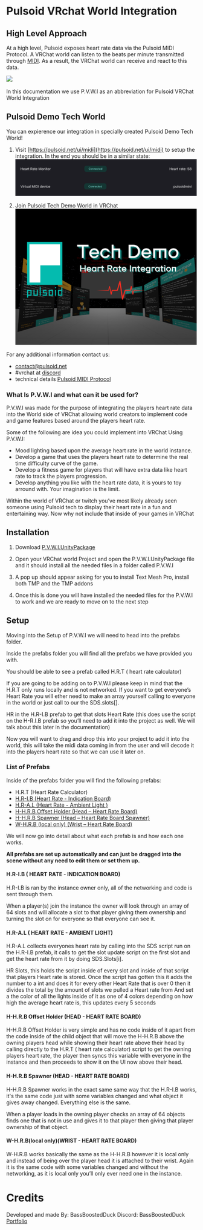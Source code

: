 # Pulsoid VRchat World Integration
## High Level Approach

At a high level, Pulsoid exposes heart rate data via the Pulsoid MIDI Protocol. A VRChat world can listen to the beats per minute transmitted through [MIDI](https://creators.vrchat.com/worlds/udon/midi/). As a result, the VRChat world can receive and react to this data.

[![](https://markdown-videos-api.jorgenkh.no/youtube/LH_wfSFVFyo)](https://youtu.be/LH_wfSFVFyo)

In this documentation we use P.V.W.I as an abbreviation for Pulsoid VRChat World Integration

## Pulsoid Demo Tech World

You can expierence our integration in specially created Pulsoid Demo Tech World!

1. Visit [https://pulsoid.net/ui/midi](https://pulsoid.net/ui/midi) to setup the integration.
In the end you should be in a similar state:
![setup](./images/setup.png)

2. Join Pulsoid Tech Demo World in VRChat
![world](./images/world.png)

For any additional information contact us:
- contact@pulsoid.net
- #vrchat at [discord](https://pulsoid.net/s/discord)
- technical details [Pulsoid MIDI Protocol](https://docs.pulsoid.net/vr-chat/pulsoid-midi-protocol)

### What Is P.V.W.I and what can it be used for? 
P.V.W.I was made for the purpose of integrating the players heart rate data into the World side of VRChat allowing world creators to implement code and game features based around the players heart rate.

Some of the following are idea you could implement into VRChat Using P.V.W.I:

- Mood lighting based upon the average heart rate in the world instance.
- Develop a game that uses the players heart rate to determine the real time difficulty curve of the game.
- Develop a fitness game for players that will have extra data like heart rate to track the players progression.
- Develop anything you like with the heart rate data, it is yours to toy arround with. Your imagination is the limit.  

Within the world of VRChat or twitch you’ve most likely already seen someone using Pulsoid tech to display their heart rate in a fun and entertaining way. Now why not include that inside of your games in VRChat

## Installation

1. Download [P.V.W.I.UnityPackage](https://github.com/pulsoid-oss/pulsoid-vrchat-integration/blob/main/P.V.W.I.unitypackage) 

2. Open your VRChat world Project and open the P.V.W.I.UnityPackage file and it should install all the needed files in a folder called P.V.W.I

3. A pop up should appear asking for you to install Text Mesh Pro, install both TMP and the TMP addons

4. Once this is done you will have installed the needed files for the P.V.W.I to work and we are ready to move on to the next step

## Setup
Moving into the Setup of P.V.W.I we will need to head into the prefabs folder. 

Inside the prefabs folder you will find all the prefabs we have provided you with. 

You should be able to see a prefab called H.R.T ( heart rate calculator)

If you are going to be adding on to P.V.W.I please keep in mind that the H.R.T only runs locally and is not networked. If you want to get everyone’s Heart Rate you will ether need to make an array yourself calling to everyone in the world or just call to our the SDS.slots[].

HR in the H.R-I.B prefab to get that slots Heart Rate (this does use the script on the H-R.I.B prefab so you’ll need to add it into the project as well. We will talk about this later in the documentation)

Now you will want to drag and drop this into your project to add it into the world, this will take the midi data coming in from the user and will decode it into the players heart rate so that we can use it later on.

### List of Prefabs

Inside of the prefabs folder you will find the following prefabs:

- H.R.T (Heart Rate Calculator)
- [H.R-I.B (Heart Rate - Indication Board)](#hrib)
- [H.R-A.L (Heart Rate - Ambient Light )](#hral)
- [H-H.R.B Offset Holder (Head – Heart Rate Board)](#hhrb-offset)
- [H-H.R.B Spawner (Head – Heart Rate Board Spawner)](#hhrb-spawner)
- [W-H.R.B (local only) (Wrist – Heart Rate Board)](#whrb)

We will now go into detail about what each prefab is and how each one works.

**All prefabs are set up automatically and can just be dragged into the scene without any need to edit them or set them up.**

#### <a id="hrib"></a> H.R-I.B ( HEART RATE -  INDICATION BOARD) 
H.R-I.B is ran by the instance owner only, all of the networking and code is sent through them.

When a player(s) join the instance the owner will look through an array of 64 slots and will allocate a slot to that player giving them ownership and turning the slot on for everyone so that everyone can see it.

#### <a id="hral"></a>H.R-A.L ( HEART RATE -  AMBIENT LIGHT) 
H.R-A.L collects everyones heart rate by calling into the SDS script run on the H.R-I.B prefab, it calls to get the slot update script on the first slot and get the heart rate from it by doing SDS.Slots[i].

HR Slots, this holds the script inside of every slot and inside of that script that players Heart rate is stored. Once the script has gotten this it adds the number to a int and does it for every other Heart Rate that is over 0 then it divides the total by the amount of slots we pulled a Heart rate from And set a the color of all the lights inside of it as one of 4 colors depending on how high the average heart rate is, this updates every 5 seconds

#### <a id="hhrb-offset"></a> H-H.R.B Offset Holder (HEAD - HEART RATE BOARD) 
H-H.R.B Offset Holder is very simple and has no code inside of it apart from the code inside of the child object that will move the H-H.R.B above the owning players head while showing their heart rate above their head by calling directly to the H.R.T ( heart rate calculator) script to get the owning players heart rate, the player then syncs this variable with everyone in the instance and then proceeds to show it on the UI now above their head. 

#### <a id="hhrb-spawner"></a>H-H.R.B Spawner (HEAD -  HEART RATE BOARD) 
H-H.R.B Spawner works in the exact same same way that the H.R-I.B works, it's the same code just with some variables changed and what object it gives away changed. Everything else is the same. 

When a player loads in the owning player checks an array of 64 objects finds one that is not in use and gives it to that player then giving that player ownership of that object. 

#### <a id="whrb"></a>W-H.R.B(local only)(WRIST -  HEART RATE BOARD) 
W-H.R.B works basically the same as the H-H.R.B however it is local only and instead of being over the player head it is attached to their wrist. Again it is the same code with some variables changed and without the networking, as it is local only you’ll only ever need one in the instance. 

# Credits
Developed and made By: BassBoostedDuck
Discord: BassBoostedDuck 
[Portfolio](https://bayleighhalifaxwor.wixsite.com/game-dev-portfolio)
